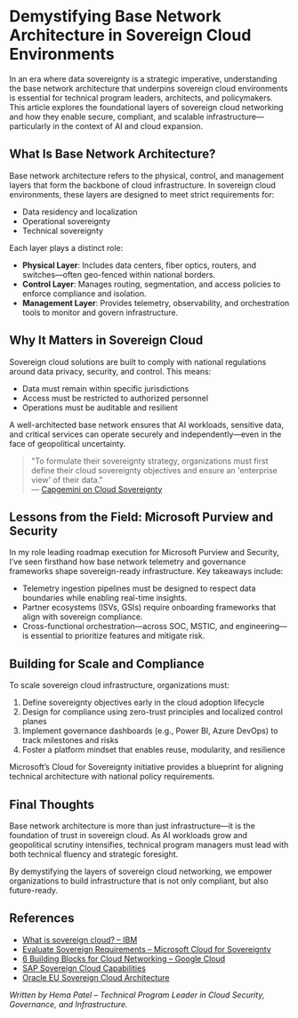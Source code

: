 # Demystifying Base Network Architecture in Sovereign Cloud Environments

In an era where data sovereignty is a strategic imperative, understanding the base network architecture that underpins sovereign cloud environments is essential for technical program leaders, architects, and policymakers. This article explores the foundational layers of sovereign cloud networking and how they enable secure, compliant, and scalable infrastructure—particularly in the context of AI and cloud expansion.

## What Is Base Network Architecture?

Base network architecture refers to the physical, control, and management layers that form the backbone of cloud infrastructure. In sovereign cloud environments, these layers are designed to meet strict requirements for:

- Data residency and localization
- Operational sovereignty
- Technical sovereignty

Each layer plays a distinct role:

- **Physical Layer**: Includes data centers, fiber optics, routers, and switches—often geo-fenced within national borders.
- **Control Layer**: Manages routing, segmentation, and access policies to enforce compliance and isolation.
- **Management Layer**: Provides telemetry, observability, and orchestration tools to monitor and govern infrastructure.

## Why It Matters in Sovereign Cloud

Sovereign cloud solutions are built to comply with national regulations around data privacy, security, and control. This means:

- Data must remain within specific jurisdictions
- Access must be restricted to authorized personnel
- Operations must be auditable and resilient

A well-architected base network ensures that AI workloads, sensitive data, and critical services can operate securely and independently—even in the face of geopolitical uncertainty.

> "To formulate their sovereignty strategy, organizations must first define their cloud sovereignty objectives and ensure an 'enterprise view' of their data."  
> — [Capgemini on Cloud Sovereignty](https://www.capgemini.com/insights/research-library/cloud-sovereignty/)

## Lessons from the Field: Microsoft Purview and Security

In my role leading roadmap execution for Microsoft Purview and Security, I’ve seen firsthand how base network telemetry and governance frameworks shape sovereign-ready infrastructure. Key takeaways include:

- Telemetry ingestion pipelines must be designed to respect data boundaries while enabling real-time insights.
- Partner ecosystems (ISVs, GSIs) require onboarding frameworks that align with sovereign compliance.
- Cross-functional orchestration—across SOC, MSTIC, and engineering—is essential to prioritize features and mitigate risk.

## Building for Scale and Compliance

To scale sovereign cloud infrastructure, organizations must:

1. Define sovereignty objectives early in the cloud adoption lifecycle  
2. Design for compliance using zero-trust principles and localized control planes  
3. Implement governance dashboards (e.g., Power BI, Azure DevOps) to track milestones and risks  
4. Foster a platform mindset that enables reuse, modularity, and resilience

Microsoft’s Cloud for Sovereignty initiative provides a blueprint for aligning technical architecture with national policy requirements.

## Final Thoughts

Base network architecture is more than just infrastructure—it is the foundation of trust in sovereign cloud. As AI workloads grow and geopolitical scrutiny intensifies, technical program managers must lead with both technical fluency and strategic foresight.

By demystifying the layers of sovereign cloud networking, we empower organizations to build infrastructure that is not only compliant, but also future-ready.

## References

- [What is sovereign cloud? – IBM](https://www.ibm.com/think/topics/sovereign-cloud)  
- [Evaluate Sovereign Requirements – Microsoft Cloud for Sovereignty](https://learn.microsoft.com/en-us/industry/sovereignty/evaluate-sovereign-requirements)  
- [6 Building Blocks for Cloud Networking – Google Cloud](https://cloud.google.com/blog/topics/developers-practitioners/6-building-blocks-cloud-networking-networking-architecture)  
- [SAP Sovereign Cloud Capabilities](https://community.sap.com/t5/enterprise-resource-planning-blog-posts-by-sap/sap-sovereign-cloud-capabilities-and-what-sets-us-apart/ba-p/13809331)  
- [Oracle EU Sovereign Cloud Architecture](https://docs.oracle.com/en/solutions/learn-about-eusc/oci-architecture-and-best-practices.html)

*Written by Hema Patel – Technical Program Leader in Cloud Security, Governance, and Infrastructure.*


